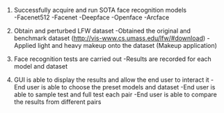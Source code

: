 1. Successfully acquire and run SOTA face recognition models  
-Facenet512
-Facenet
-Deepface
-Openface
-Arcface

2. Obtain and perturbed LFW dataset
-Obtained the original and benchmark dataset  (http://vis-www.cs.umass.edu/lfw/#download)
-Applied light and heavy makeup onto the dataset (Makeup application)

3. Face recognition tests are carried out
-Results are recorded for each model and dataset

4. GUI is able to display the results and allow the end user to interact it
-End user is able to choose the preset models and dataset 
-End user is able to sample test and full test each pair 
-End user is able to compare the results from different pairs 
